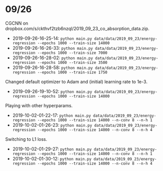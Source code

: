 # 09/26

CGCNN on dropbox.com/s/ckthvf2tzb6nzql/2019_09_23_co_absorption_data.zip.

- 2019-09-26-16-25-14: `python main.py data/data/2019_09_23/energy-regression --epochs 1000 --train-size 14000`
- 2019-09-26-16-26-33: `python main.py data/data/2019_09_23/energy-regression --epochs 1000 --train-size 7000`
- 2019-09-26-16-28-02: `python main.py data/data/2019_09_23/energy-regression --epochs 1000 --train-size 3500`
- 2019-09-26-16-28-58: `python main.py data/data/2019_09_23/energy-regression --epochs 1000 --train-size 1750`

Changed default optimizer to Adam and (initial) learning rate to 1e-3.

- 2019-09-26-19-10-52: `python main.py data/data/2019_09_23/energy-regression --epochs 1000 --train-size 14000`

Playing with other hyperparams.

- 2019-10-02-01-22-17: `python main.py data/data/2019_09_23/energy-regression --epochs 1000 --train-size 14000 --n-conv 8 --n-h 1`
- 2019-10-02-01-26-23: `python main.py data/data/2019_09_23/energy-regression --epochs 1000 --train-size 14000 --n-conv 8 --n-h 4`

Switching to L1 loss.

- 2019-10-02-01-29-27: `python main.py data/data/2019_09_23/energy-regression --epochs 1000 --train-size 14000 --n-conv 8 --n-h 1`
- 2019-10-02-01-30-12: `python main.py data/data/2019_09_23/energy-regression --epochs 1000 --train-size 14000 --n-conv 8 --n-h 4`
